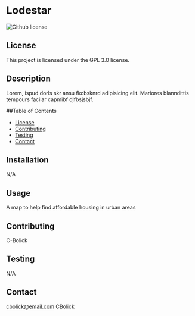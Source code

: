 # Lodestar 
   ![Github license](https://img.shields.io/badge/license-GPL%203.0-blue.svg)

  ## License 
 This project is licensed under the GPL 3.0 license.

  ## Description
  Lorem, ispud dorls skr ansu fkcbsknrd adipisicing elit. Mariores blanndittis tempours facilar capmibf     djfbsjsbjf.

  ##Table of Contents
  - [License](#license)
  - [Contributing](#contributing)
  - [Testing](#testing)
  - [Contact](#contact)

  ## Installation
  N/A

  ## Usage
  A map to help find affordable housing in urban areas

  ## Contributing
  C-Bolick

  ## Testing
  N/A

  ## Contact
  cbolick@email.com
  CBolick
